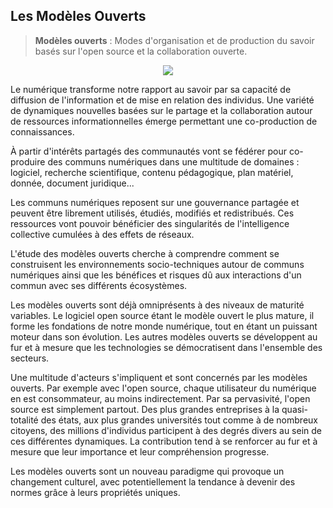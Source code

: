## Les Modèles Ouverts

> **Modèles ouverts** : Modes d'organisation et de production du savoir basés sur l'open source et la collaboration ouverte.

<p align="center" width="100%">
    <img src="https://raw.githubusercontent.com/Open-Models/Brique/main/images/modele_ouverts.png">
</p>

Le numérique transforme notre rapport au savoir par sa capacité de diffusion de l'information et de mise en relation des individus. Une variété de dynamiques nouvelles basées sur le partage et la collaboration autour de ressources informationnelles émerge permettant une co-production de connaissances.

À partir d'intérêts partagés des communautés vont se fédérer pour co-produire des communs numériques dans une multitude de domaines : logiciel, recherche scientifique, contenu pédagogique, plan matériel, donnée, document juridique...

Les communs numériques reposent sur une gouvernance partagée et peuvent être librement utilisés, étudiés, modifiés et redistribués. Ces ressources vont pouvoir bénéficier des singularités de l'intelligence collective cumulées à des effets de réseaux.

L'étude des modèles ouverts cherche à comprendre comment se construisent les environnements socio-techniques autour de communs numériques ainsi que les bénéfices et risques dû aux interactions d'un commun avec ses différents écosystèmes.

Les modèles ouverts sont déjà omniprésents à des niveaux de maturité variables. Le logiciel open source étant le modèle ouvert le plus mature, il forme les fondations de notre monde numérique, tout en étant un puissant moteur dans son évolution. Les autres modèles ouverts se développent au fur et à mesure que les technologies se démocratisent dans l'ensemble des secteurs.

Une multitude d'acteurs s'impliquent et sont concernés par les modèles ouverts. Par exemple avec l'open source, chaque utilisateur du numérique en est consommateur, au moins indirectement. Par sa pervasivité, l'open source est simplement partout. Des plus grandes entreprises à la quasi-totalité des états, aux plus grandes universités tout comme à de nombreux citoyens, des millions d'individus participent à des degrés divers au sein de ces différentes dynamiques. La contribution tend à se renforcer au fur et à mesure que leur importance et leur compréhension progresse.

Les modèles ouverts sont un nouveau paradigme qui provoque un changement culturel, avec potentiellement la tendance à devenir des normes grâce à leurs propriétés uniques.
